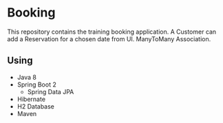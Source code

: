 # Booking
This repository contains the training booking application. A Customer can add a Reservation for a chosen date from UI. ManyToMany Association.

## Using
- Java 8
- Spring Boot 2
  - Spring Data JPA
- Hibernate
- H2 Database
- Maven
